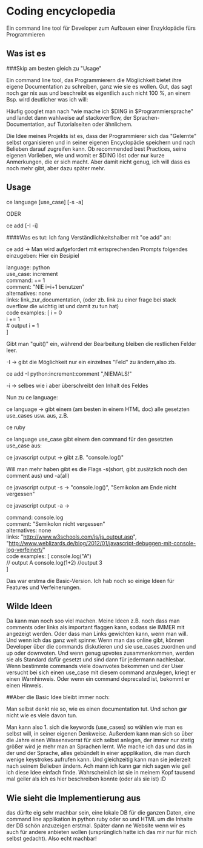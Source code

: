 # Coding encyclopedia
  
Ein command line tool für Developer zum Aufbauen einer Enzyklopädie fürs Programmieren
## Was ist es  
  
###Skip am besten gleich zu "Usage"

Ein command line tool, das Programmierern die Möglichkeit bietet ihre eigene Documentation zu schreiben, ganz wie sie es wollen.
Gut, das sagt noch gar nix aus und beschreibt es eigentlich auch nicht 100 %, an einem Bsp. wird deutlicher was ich will:  
  
Häufig googlet man nach "wie mache ich $DING in $Programmiersprache" und landet dann wahlweise auf stackoverflow, der Sprachen-Documentation, auf Tutorialseiten oder ähnlichem.   

Die Idee meines Projekts ist es, dass der Programmierer sich das "Gelernte" selbst organisieren und in seiner eigenen Encyclopädie speichern und nach Belieben darauf zugreifen kann. Ob recommended best Practices, seine eigenen Vorlieben, wie und womit er $DING löst oder nur kurze Anmerkungen, die er sich macht. Aber damit nicht genug, ich will dass es noch mehr gibt, aber dazu später mehr.  
  
## Usage   
  
ce language [use_case] [-s -a]   
  
ODER  
  
ce add [-I -i]  
  

####Was es tut:
Ich fang Verständlichkeitshalber mit "ce add" an:  
  
ce add -> Man wird aufgefordert mit entsprechenden Prompts folgendes einzugeben:
Hier ein Besipiel  
  				
language:	        python  
use_case: 	increment  
command: 	+= 1  
comment:	"NIE i=i+1 benutzen"  
alternatives:	none  
links:		link_zur_documentation, (oder zb. link zu einer frage bei stack overflow die wichtig ist und damit zu tun hat)  
code examples:	[
					i = 0     
					i += 1  
					# output i = 1  
				]

Gibt man "quit()" ein, während der Bearbeitung bleiben die restlichen Felder leer.  

-I -> gibt die Möglichkeit nur ein einzelnes "Feld" zu ändern,also zb.  

ce add -I python:increment:comment ",NIEMALS!"
  
-i -> selbes wie i aber überschreibt den Inhalt des Feldes  
  


Nun zu ce language:
  

ce language -> gibt einem (am besten in einem HTML doc) alle gesetzten use_cases usw. aus, z.B.

ce ruby 

  
ce language use_case gibt einem den command für den gesetzten use_case aus:
  
ce javascript output -> gibt z.B. "console.log()"  

Will man mehr haben gibt es die Flags -s(short, gibt zusätzlich noch den comment aus) und -a(all)

ce javascript output -s -> "console.log()", "Semikolon am Ende nicht vergessen"

ce javascript output -a ->

command: 	console.log  
comment:	"Semikolon nicht vergessen"    
alternatives:	  none  
links:		"http://www.w3schools.com/js/js_output.asp",   "http://www.weblizards.de/blog/2012/01/javascript-debuggen-mit-console-log-verfeinert/"  
code examples:	[
					console.log("A")  
					// output A
					console.log(1+2)
					//output 3  
				]  


Das war erstma die Basic-Version. Ich hab noch so einige Ideen für Features und Verfeinerungen. 

## Wilde Ideen
Da kann man noch soo viel machen. Meine Ideen z.B. noch dass man comments oder links als important flaggen kann, sodass sie IMMER mit angezeigt werden. Oder dass man Links gewichten kann, wenn man will.  Und wenn ich das ganz weit spinne: Wenn man das online gibt, können Developer über die commands diskutieren und sie use_cases zuordnen und up oder downvoten. Und wenn genug upvotes zusammenkommen, werden sie als Standard dafür gesetzt und sind dann für jedermann nachlesbar. Wenn bestimmte commands viele downvotes bekommen und der User versucht bei sich einen use_case mit diesem command anzulegen, kriegt er einen Warnhinweis. Oder wenn ein command deprecated ist, bekommt er einen Hinweis.    

##Aber die Basic Idee bleibt immer noch:

Man selbst denkt nie so, wie es einen documentation tut. Und schon gar nicht wie es viele davon tun. 

Man kann also 1. sich die keywords (use_cases) so wählen wie man es selbst will, in seiner eigenen Denkweise. Außerdem kann man sich so über die Jahre einen Wissensvorrat für sich selbst anlegen, der immer nur stetig größer wird je mehr man an Sprachen lernt. Wie mache ich das und das in der und der Sprache, alles gebündelt in einer appplikation, die man durch wenige keystrokes aufrufen kann. Und gleichzeitig kann man sie jederzeit nach seinem Belieben ändern. Ach mann ich kann gar nich sagen wie geil ich diese Idee einfach finde. Wahrscheinlich ist sie in meinem Kopf tausend mal geiler als ich es hier beschreiben konnte (oder als sie ist) :D

## Wie sieht die Implementierung aus
das dürfte eig sehr machbar sein, eine lokale DB für die ganzen Daten, eine command line applikation in python ruby oder so und HTML um die Inhalte der DB schön anzuzeigen erstmal. Später dann ne Website wenn wir es auch für andere anbieten wollen (ursprünglich hatte ich das mir nur für mich selbst gedacht). Also echt machbar!